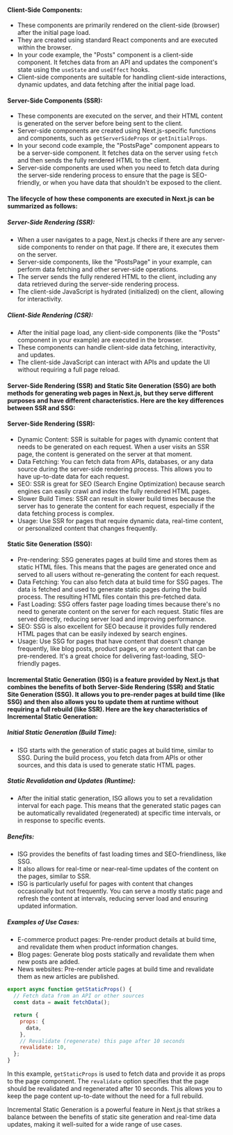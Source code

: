 #### Client-Side Components:

- These components are primarily rendered on the client-side (browser) after the initial page load.
- They are created using standard React components and are executed within the browser.
- In your code example, the "Posts" component is a client-side component. It fetches data from an API and updates the component's state using the `useState` and `useEffect` hooks.
- Client-side components are suitable for handling client-side interactions, dynamic updates, and data fetching after the initial page load.

#### Server-Side Components (SSR):

- These components are executed on the server, and their HTML content is generated on the server before being sent to the client.
- Server-side components are created using Next.js-specific functions and components, such as `getServerSideProps` or `getInitialProps`.
- In your second code example, the "PostsPage" component appears to be a server-side component. It fetches data on the server using `fetch` and then sends the fully rendered HTML to the client.
- Server-side components are used when you need to fetch data during the server-side rendering process to ensure that the page is SEO-friendly, or when you have data that shouldn't be exposed to the client.

#### The lifecycle of how these components are executed in Next.js can be summarized as follows:

##### Server-Side Rendering (SSR):

- When a user navigates to a page, Next.js checks if there are any server-side components to render on that page. If there are, it executes them on the server.
- Server-side components, like the "PostsPage" in your example, can perform data fetching and other server-side operations.
- The server sends the fully rendered HTML to the client, including any data retrieved during the server-side rendering process.
- The client-side JavaScript is hydrated (initialized) on the client, allowing for interactivity.

##### Client-Side Rendering (CSR):

- After the initial page load, any client-side components (like the "Posts" component in your example) are executed in the browser.
- These components can handle client-side data fetching, interactivity, and updates.
- The client-side JavaScript can interact with APIs and update the UI without requiring a full page reload.

#### Server-Side Rendering (SSR) and Static Site Generation (SSG) are both methods for generating web pages in Next.js, but they serve different purposes and have different characteristics. Here are the key differences between SSR and SSG:

#### Server-Side Rendering (SSR):

- Dynamic Content: SSR is suitable for pages with dynamic content that needs to be generated on each request. When a user visits an SSR page, the content is generated on the server at that moment.
- Data Fetching: You can fetch data from APIs, databases, or any data source during the server-side rendering process. This allows you to have up-to-date data for each request.
- SEO: SSR is great for SEO (Search Engine Optimization) because search engines can easily crawl and index the fully rendered HTML pages.
- Slower Build Times: SSR can result in slower build times because the server has to generate the content for each request, especially if the data fetching process is complex.
- Usage: Use SSR for pages that require dynamic data, real-time content, or personalized content that changes frequently.

#### Static Site Generation (SSG):

- Pre-rendering: SSG generates pages at build time and stores them as static HTML files. This means that the pages are generated once and served to all users without re-generating the content for each request.
- Data Fetching: You can also fetch data at build time for SSG pages. The data is fetched and used to generate static pages during the build process. The resulting HTML files contain this pre-fetched data.
- Fast Loading: SSG offers faster page loading times because there's no need to generate content on the server for each request. Static files are served directly, reducing server load and improving performance.
- SEO: SSG is also excellent for SEO because it provides fully rendered HTML pages that can be easily indexed by search engines.
- Usage: Use SSG for pages that have content that doesn't change frequently, like blog posts, product pages, or any content that can be pre-rendered. It's a great choice for delivering fast-loading, SEO-friendly pages.

#### Incremental Static Generation (ISG) is a feature provided by Next.js that combines the benefits of both Server-Side Rendering (SSR) and Static Site Generation (SSG). It allows you to pre-render pages at build time (like SSG) and then also allows you to update them at runtime without requiring a full rebuild (like SSR). Here are the key characteristics of Incremental Static Generation:

##### Initial Static Generation (Build Time):

- ISG starts with the generation of static pages at build time, similar to SSG. During the build process, you fetch data from APIs or other sources, and this data is used to generate static HTML pages.

##### Static Revalidation and Updates (Runtime):

- After the initial static generation, ISG allows you to set a revalidation interval for each page. This means that the generated static pages can be automatically revalidated (regenerated) at specific time intervals, or in response to specific events.

##### Benefits:

- ISG provides the benefits of fast loading times and SEO-friendliness, like SSG.
- It also allows for real-time or near-real-time updates of the content on the pages, similar to SSR.
- ISG is particularly useful for pages with content that changes occasionally but not frequently. You can serve a mostly static page and refresh the content at intervals, reducing server load and ensuring updated information.

##### Examples of Use Cases:

- E-commerce product pages: Pre-render product details at build time, and revalidate them when product information changes.
- Blog pages: Generate blog posts statically and revalidate them when new posts are added.
- News websites: Pre-render article pages at build time and revalidate them as new articles are published.

```javascript
export async function getStaticProps() {
  // Fetch data from an API or other sources
  const data = await fetchData();

  return {
    props: {
      data,
    },
    // Revalidate (regenerate) this page after 10 seconds
    revalidate: 10,
  };
}
```

In this example, `getStaticProps` is used to fetch data and provide it as props to the page component. The `revalidate` option specifies that the page should be revalidated and regenerated after 10 seconds. This allows you to keep the page content up-to-date without the need for a full rebuild.

Incremental Static Generation is a powerful feature in Next.js that strikes a balance between the benefits of static site generation and real-time data updates, making it well-suited for a wide range of use cases.
